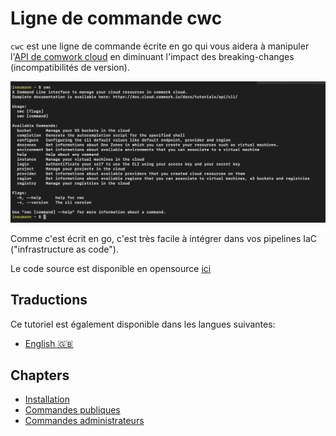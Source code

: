 # Ligne de commande cwc

`cwc` est une ligne de commande écrite en go qui vous aidera à manipuler l'[API de comwork cloud](../api/README.md) en diminuant l'impact des breaking-changes (incompatibilités de version).

![cwc](../../../../img/cwc.png)

Comme c'est écrit en go, c'est très facile à intégrer dans vos pipelines IaC ("infrastructure as code").

Le code source est disponible en opensource [ici](https://gitlab.comwork.io/oss/cwc/cwc)

## Traductions

Ce tutoriel est également disponible dans les langues suivantes:
* [English 🇬🇧](../../../cli/README.md)

## Chapters

* [Installation](./install.md)
* [Commandes publiques](./public.md)
* [Commandes administrateurs](./admin.md)
